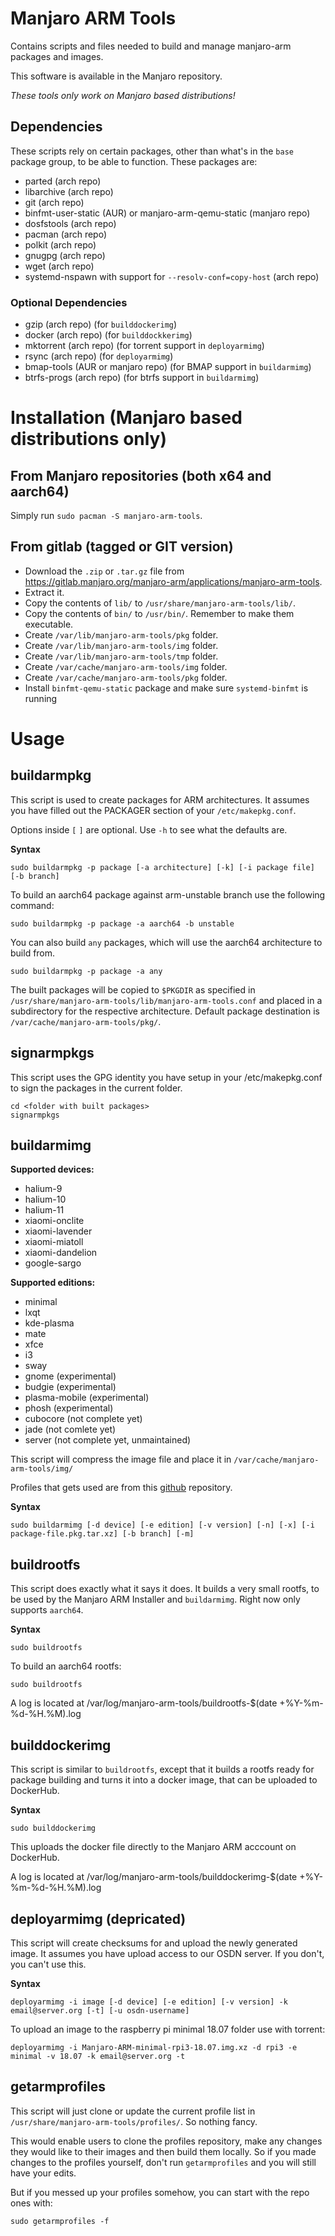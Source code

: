 # Manjaro ARM Tools
Contains scripts and files needed to build and manage manjaro-arm packages and images.

This software is available in the Manjaro repository.

*These tools only work on Manjaro based distributions!*

## Dependencies
These scripts rely on certain packages, other than what's in the `base` package group, to be able to function. These packages are:
* parted (arch repo)
* libarchive (arch repo)
* git (arch repo)
* binfmt-user-static (AUR) or manjaro-arm-qemu-static (manjaro repo)
* dosfstools (arch repo)
* pacman (arch repo)
* polkit (arch repo)
* gnugpg (arch repo)
* wget (arch repo)
* systemd-nspawn with support for `--resolv-conf=copy-host` (arch repo)

### Optional Dependencies
* gzip (arch repo) (for `builddockerimg`)
* docker (arch repo) (for `builddockkerimg`)
* mktorrent (arch repo) (for torrent support in `deployarmimg`)
* rsync (arch repo) (for `deployarmimg`)
* bmap-tools (AUR or manjaro repo) (for BMAP support in `buildarmimg`)
* btrfs-progs (arch repo) (for btrfs support in `buildarmimg`)

# Installation (Manjaro based distributions only)
## From Manjaro repositories (both x64 and aarch64)
Simply run `sudo pacman -S manjaro-arm-tools`.

## From gitlab (tagged or GIT version)
* Download the `.zip` or `.tar.gz` file from https://gitlab.manjaro.org/manjaro-arm/applications/manjaro-arm-tools.
* Extract it.
* Copy the contents of `lib/` to `/usr/share/manjaro-arm-tools/lib/`.
* Copy the contents of `bin/` to `/usr/bin/`. Remember to make them executable.
* Create `/var/lib/manjaro-arm-tools/pkg` folder.
* Create `/var/lib/manjaro-arm-tools/img` folder.
* Create `/var/lib/manjaro-arm-tools/tmp` folder.
* Create `/var/cache/manjaro-arm-tools/img` folder.
* Create `/var/cache/manjaro-arm-tools/pkg` folder.
* Install `binfmt-qemu-static` package and make sure `systemd-binfmt` is running

# Usage
## buildarmpkg
This script is used to create packages for ARM architectures.
It assumes you have filled out the PACKAGER section of your `/etc/makepkg.conf`.

Options inside `[` `]` are optional. Use `-h` to see what the defaults are.

**Syntax**

```
sudo buildarmpkg -p package [-a architecture] [-k] [-i package file] [-b branch]
```

To build an aarch64 package against arm-unstable branch use the following command:

```
sudo buildarmpkg -p package -a aarch64 -b unstable
```

You can also build `any` packages, which will use the aarch64 architecture to build from.

```
sudo buildarmpkg -p package -a any
```

The built packages will be copied to `$PKGDIR` as specified in `/usr/share/manjaro-arm-tools/lib/manjaro-arm-tools.conf` and placed in a subdirectory for the respective architecture.
Default package destination is `/var/cache/manjaro-arm-tools/pkg/`.

## signarmpkgs
This script uses the GPG identity you have setup in your /etc/makepkg.conf to sign the packages in the current folder.

```
cd <folder with built packages>
signarmpkgs
```

## buildarmimg
**Supported devices:**
* halium-9
* halium-10
* halium-11
* xiaomi-onclite
* xiaomi-lavender
* xiaomi-miatoll
* xiaomi-dandelion
* google-sargo

**Supported editions:**
* minimal
* lxqt
* kde-plasma
* mate
* xfce
* i3
* sway
* gnome (experimental)
* budgie (experimental)
* plasma-mobile (experimental)
* phosh (experimental)
* cubocore (not complete yet)
* jade (not comlete yet)
* server (not complete yet, unmaintained)

This script will compress the image file and place it in `/var/cache/manjaro-arm-tools/img/`

Profiles that gets used are from this [github](https://github.com/manjaro-libhybris/arm-profiles) repository.

**Syntax**

```
sudo buildarmimg [-d device] [-e edition] [-v version] [-n] [-x] [-i package-file.pkg.tar.xz] [-b branch] [-m]
```

## buildrootfs
This script does exactly what it says it does. It builds a very small rootfs, to be used by the Manjaro ARM Installer and `buildarmimg`. Right now only supports `aarch64`.

**Syntax**
```
sudo buildrootfs
```

To build an aarch64 rootfs:
```
sudo buildrootfs
```

A log is located at /var/log/manjaro-arm-tools/buildrootfs-$(date +%Y-%m-%d-%H.%M).log

## builddockerimg
This script is similar to `buildrootfs`, except that it builds a rootfs ready for package building and turns it into a docker image, that can be uploaded to DockerHub.

**Syntax**
```
sudo builddockerimg
```
This uploads the docker file directly to the Manjaro ARM acccount on DockerHub.

A log is located at /var/log/manjaro-arm-tools/builddockerimg-$(date +%Y-%m-%d-%H.%M).log

## deployarmimg (depricated)
This script will create checksums for and upload the newly generated image. It assumes you have upload access to our OSDN server.
If you don't, you can't use this.

**Syntax**

```
deployarmimg -i image [-d device] [-e edition] [-v version] -k email@server.org [-t] [-u osdn-username]
```

To upload an image to the raspberry pi minimal 18.07 folder use with torrent:

```
deployarmimg -i Manjaro-ARM-minimal-rpi3-18.07.img.xz -d rpi3 -e minimal -v 18.07 -k email@server.org -t
```

## getarmprofiles
This script will just clone or update the current profile list in `/usr/share/manjaro-arm-tools/profiles/`.
So nothing fancy.

This would enable users to clone the profiles repository, make any changes they would like to their images and then build them locally.
So if you made changes to the profiles yourself, don't run `getarmprofiles` and you will still have your edits.

But if you messed up your profiles somehow, you can start with the repo ones with:
```
sudo getarmprofiles -f
```
